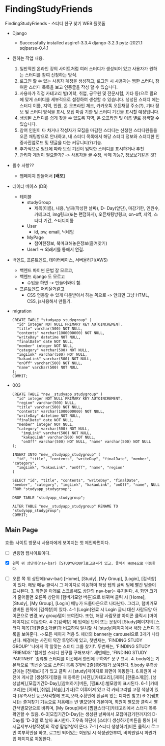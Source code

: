 # FindingStudyFriends
FindingStudyFriends - 스터디 친구 찾기 WEB 플랫폼

- Django
  - Successfully installed asgiref-3.3.4 django-3.2.3 pytz-2021.1 sqlparse-0.4.1
- 원하는 작업 내용.
  1. 일반적인 온라인 강의 사이트처럼 여러 스터디가 생성되어 있고 사용자가 원하는 스터디를 참여 신청하는 방식.
  2. 로그인 할 수 있는 사용자 계정을 생성하고, 로그인 시 사용자는 찜한 스터디, 참여한 스터디 목록을 보고 인증글을 작성 할 수 있습니다.
  3. 사용자가 직접 카테고리 별(어학, 취업, 공무원 및 전문시험, 기타 등)으로 필요에 맞게 스터디를 세부적으로 설정하여 생성할 수 있습니다. 생성된 스터디 에는 스터디 이름, 지역, 인원, 온 오프라인 체크, 카카오톡 오픈채팅 주소(?), 기타 정보 및 스터디 방식을 표시, 모집 마감 기한 및 스터디 기간을 표시할 예정입니다. 
  4. 생성된 스터디를 쉽게 찾을 수 있도록 지역, 온 오프라인 및 이름 별로 검색할 수 있습니다.
  5. 참여 인원이 다 차거나 작성자가 모집을 마감한 스터디는 신청한 스터디원들을 오픈 채팅방으로 안내하고, 내 스터디 목록에서 해당 스터디 정보와 스터디한 인증사진업로드 및 댓글을 다는 커뮤니티(?)기능.
  6. 추가적으로 필요에 따라 모집 기간이 임박한 스터디를 표시하거나 추천
  7. 관리자 계정이 필요한가? -> 사용자들 글 수정, 삭제 가능?, 정보보기같은 것?



- 필수 사항??
  - 웹페이지 만들어서 **[배포]**



- 데이터 베이스 (DB) 
  - 테이블
    - studyGroup
      - 제목(이름), 내용, 날짜(작성한 날짜), D- Day(앞단), 마감기한, 인원수, 카테고리, img링크(또는 랜덤하게), 오픈채팅방링크, on-off, 지역, 스터디 기간, 스터디이름
    - User
      - id, pw, email, 닉네임
    - MyPage
      - 참여한정보, 북마크해놓은정보(즐겨찾기)
    - User1 -> 외래키를 통해서 연결.

- 백엔드, 프론트엔드, 데이터베이스, 서버올리기(AWS)
  - 백엔드 파이썬 문법 잘 모르고,
  - 백엔드 django 도 모르고
    - 수업을 하면 -> 만들어와야 함.
  - 프론트엔드 어려울거같고
    - CSS 연동할 수 있게 다운받아서 하는 쪽으로 -> 안되면 그냥 HTML, CSS, js사용해서 만들기.



- migration

  ```
  CREATE TABLE "studyapp_studygroup" (
  	"id" integer NOT NULL PRIMARY KEY AUTOINCREMENT, 
  	"title" varchar(500) NOT NULL, 
  	"contents" varchar(1000000000) NOT NULL, 
  	"writeDay" datetime NOT NULL, 
  	"finalDate" date NOT NULL, 
  	"member" integer NOT NULL, 
  	"category" varchar(500) NOT NULL, 
  	"imgLink" varchar(500) NOT NULL, 
  	"kakaoLink" varchar(500) NOT NULL, 
  	"onOff" varchar(500) NOT NULL, 
  	"name" varchar(500) NOT NULL
  );
  COMMIT;
  ```

  

- 003 

  ```
  CREATE TABLE "new__studyapp_studygroup" (
  	"id" integer NOT NULL PRIMARY KEY AUTOINCREMENT, 
  	"region" varchar(500) NULL, 
  	"title" varchar(500) NOT NULL, 
  	"contents" varchar(1000000000) NOT NULL, 
  	"writeDay" datetime NOT NULL, 
  	"finalDate" date NOT NULL, 
  	"member" integer NOT NULL, 
  	"category" varchar(500) NOT NULL,
      "imgLink" varchar(500) NOT NULL, 
      "kakaoLink" varchar(500) NOT NULL, 
      "onOff" varchar(500) NOT NULL, "name" varchar(500) NOT NULL
  );
  
  INSERT INTO "new__studyapp_studygroup" (
  	"id", "title", "contents", "writeDay", "finalDate", "member", "category", 	
  	"imgLink", "kakaoLink", "onOff", "name", "region"
  )
  
  SELECT "id", "title", "contents", "writeDay", "finalDate", "member", "category", "imgLink", "kakaoLink", "onOff", "name", NULL FROM "studyapp_studygroup";
  
  DROP TABLE "studyapp_studygroup";
  
  ALTER TABLE "new__studyapp_studygroup" RENAME TO "studyapp_studygroup";
  COMMIT;
  ```

  



## Main Page

흐름: 사이트 방문시 사용자에게 보여지는 첫 메인화면이다. 

- [ ] 반응형 웹사이트이다. 
- [x] `왼쪽 위 상단에(nav-bar) [STUDYGROUP]로고글씨가 있고, 클릭시 Home으로 이동한다.` 
- [ ] 오른 쪽 위 상단에(nav-bar) [Home], [Study], [My Group], [Login], [검색창] 이 있다. 해당 메뉴 클릭시 그 페이지로 이동하며 해당 탭의 글씨 밑에 빨간 밑줄이 표시된다. 3. 화면을 아래로 스크롤해도 상단의 nav-bar는 유지된다. 4. 화면 크기가 줄어들면 오른쪽 상단이 [햄버거모양 버튼]으로 바뀌며 클릭 시   [Home], [Study], [My Group], [Login] 메뉴가 드롭다운으로 나타난다. 그리고, 햄버거모양버튼 왼쪽에 [검색창]이 있다. 4-1 [Login]완료 시 Login 글씨 대신 사람모양 아이콘으로 변경,my group탭이 보여진다. 또한, 해당 사람모양 아이콘 클릭시 [마이페이지]로 이동한다. 4-2[검색창] 에 입력된 단어 또는 문장이 [Study]페이지의 [스터디 제목]과[한줄소개글]과 비교하여 일치할 시 [study]페이지에서 해당 스터디 목록을 보여준다.  ->모든 페이지 적용 5. 헤더의 banner는 carousel으로 3개가 나타난다. 배경에는 사진이 약간 투명하게 있고, 첫번재는, 'FINDING STUDY GROUP' '나에게 딱 알맞는 스터디 그룹 찾기!'. 두번째는, 'FINDING STUDY FRIENDS' '함께할 스터디 친구를 구해보자!'. 세번째는, 'FINDING STUDY PARTNER' '종류별 스터디를 이곳에서 한번에 구하자!' 문구 표시. 4. body에는 기본적으로 '최신순'으로 스터디 목록 3개씩 2줄(총6개)가 보여진다.  5.body 우측상단에는 [전체보기]가 있고 클릭 시 [study]페이지로 화면이 이동된다. 6.회원이 사전에 게시글 [생성하기]했을 때 등록한 [사진],[카테고리],[제목],[한줄소개글], [생성날짜],[모집기간D-Day],[참여하기]버튼, [찜표시]:별모양이 표시된다. 6-1 [카테고리]는 [어학],[취업],[학습],[기타]로 이루어져 있고 각 카테고리별 고정 색상이 있다.(우측사진 둥근사각형에 초록,보라,주황안에 흰글씨 있는 디자인 참고) 6-2[찜표시]는 즐겨찾기 기능으로 처음에는 빈 별모양이 기본이며, 회원이 별모양 클릭시 빨간색별모양으로 바뀌며, [My Group]에서 [찜한스터디]카테고리에서 스터디 목록 확인할 수 있음. 6-3[모집기간D-Day]는 생성된 날짜에서 모집마감기한까지의 D-Day를 'D-3일'로 날짜 표시한다. 7.우측 하단에 [스터디 생성하기]버튼을 통해 [게시글세부사항작성]의 작성 팝업?창이 뜬다. 7-1 [스터디 생성하기]버튼 클릭시 로그인 여부확인을 하고, 로그인 되어있는 회원일 시 작성권한부여, 비회원일시 회원가입 페이지로 이동한다.

